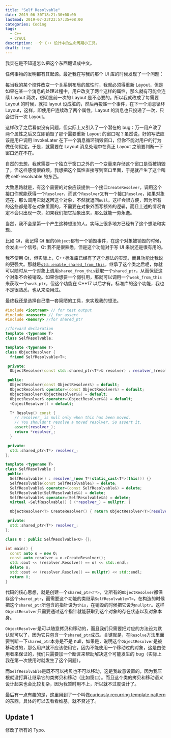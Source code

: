 ```yaml
---
title: "Self Resolvable"
date: 2019-06-30T18:21:30+08:00
lastmod: 2019-07-23T23:57:35+08:00
categories: Coding
tags:
  - C++
  - CruUI
description: 一个 C++ 设计中的生命周期小工具。
draft: true
---
```


我实在是不知道怎么把这个东西翻译成中文。

任何事物的发明都有其起源。最近我在写我的那个 UI 库的时候发现了一个问题：

每当我的某个控件改变一个关系到布局的属性时，我就必须得重新 Layout，但是如果在某一个消息的处理过程中，用户改变了两个这样的属性，那么就有可能会连续 Layout 两次，很明显前一次的 Layout 是不必要的。所以我就改成了每需要 Layout 的时候，就把 layout 设成脏的，然后再投递一个事件，在下一个消息循环 Layout，这样，即使用户连续改了两个属性，Layout 的消息也只投递了一次，只会进行一次 Layout。

这样改了之后看似没有问题，但实际上又引入了一个潜在的 bug：万一用户改了两个属性之后又立即销毁了那个需要重新 Layout 的窗口呢？虽然说，好的写法应该是用户调用 InvokeLater 在下一个消息循环销毁窗口，但你不能对用户的行为做任何假定。于是，就需要在 Layout 消息处理中在真正 Layout 之前要判断一下窗口还在不在。

自然的去想，我就需要一个独立于窗口之外的一个变量来存储这个窗口是否被销毁了，但这样感觉很麻烦，我想把这个属性直接写到窗口里面，于是就产生了这个叫做 self-resolvable 的东西。

大致思路就是，有这个需要的对象应该提供一个接口`CreateResolver`，调用这个接口你就能获得一个`Resolver`，而这个`Resolver`又有一个接口`Resolve`，如果对象还在，那么调用它就返回这个对象，不然就返回`null`。这样会很方便，因为所有的这些都是写在对象里面的，不需要在对象外面写额外的逻辑，而且上述的情况肯定不会只出现一次，如果我们把它抽象出来，那么就能一劳永逸。

当然，我不会是第一个产生这种想法的人。实际上很多地方已经有了这个想法和实现。

比如 Qt，我记得 Qt 里的`QObject`都有一个销毁事件，在这个对象被销毁的时候，会发出一个信号。Qt 我不是很熟悉，但是这个功能对于写 UI 来说还是很有用的。

我不使用 Qt，但实际上，C++标准库已经有了这个想法的实现，而且功能比我说的更强大。那就是[`std::enable_shared_from_this`](https://en.cppreference.com/w/cpp/memory/enable_shared_from_this)。继承了这个类之后呢，你就可以随时从一个对象上调用`shared_from_this`获取一个`shared_ptr`，从而保证这个对象不会被销毁。如果你想要一个弱引用，那就可以调用一个`weak_from_this`来获取一个`weak_ptr`，但这个功能在 C++17 以后才有。标准库的这个功能，我也不是很熟悉，也从来没用过。

最终我还是选择自己撸一套简陋的工具，来实现我的想法。

```cpp
#include <iostream> // for test output
#include <cassert> // for assert
#include <memory> //for shared_ptr

//forward declaration
template <typename T>
class SelfResolvable;

template <typename T>
class ObjectResolver {
  friend SelfResolvable<T>;

 private:
  ObjectResolver(const std::shared_ptr<T*>& resolver) : resolver_(resolver) {}

 public:
  ObjectResolver(const ObjectResolver&) = default;
  ObjectResolver& operator=(const ObjectResolver&) = default;
  ObjectResolver(ObjectResolver&&) = default;
  ObjectResolver& operator=(ObjectResolver&&) = default;
  ~ObjectResolver() = default;

  T* Resolve() const {
    // resolver_ is null only when this has been moved.
    // You shouldn't resolve a moved resolver. So assert it.
    assert(resolver_);
    return *resolver_;
  }

 private:
  std::shared_ptr<T*> resolver_;
};

template <typename T>
class SelfResolvable {
 public:
  SelfResolvable() : resolver_(new T*(static_cast<T*>(this))) {}
  SelfResolvable(const SelfResolvable&) = delete;
  SelfResolvable& operator=(const SelfResolvable&) = delete;
  SelfResolvable(SelfResolvable&&) = delete;
  SelfResolvable& operator=(SelfResolvable&&) = delete;
  virtual ~SelfResolvable() { (*resolver_) = nullptr; }

  ObjectResolver<T> CreateResolver() { return ObjectResolver<T>(resolver_); }

 private:
  std::shared_ptr<T*> resolver_;
};

class O : public SelfResolvable<O> {};

int main() {
  const auto o = new O;
  const auto resolver = o->CreateResolver();
  std::cout << (resolver.Resolve() == o) << std::endl;
  delete o;
  std::cout << (resolver.Resolve() == nullptr) << std::endl;
  return 0;
}
```

代码的核心思想，就是创建一个`shared_ptr<T*>`，让所有的`ObjectResolver`都保存这个`shared_ptr`，而需要这个功能的类继承`SelfResolvable<T>`，在构造的时候把这个`shared_ptr`所包含的指针设为`this`，在销毁的时候把它设为`nullptr`。这样`ObjectResolver`只需要通过这个指针就能获取到这个对象的存在状态以及对象本身。

`ObjectResolver`是可以随意拷贝和移动的，而且我们只需要把对应的方法设为默认就可以了，因为它只包含一个`shared_ptr`成员。关键就是，在`Resolve`方法里面要判断一下`shared_ptr`本身是不是 null，如果是，说明这个`ObjectResolver`是被移动过的，那么用户就不应该使用它，因为不能使用一个移动过的对象，这是由使用者来保证的，我们只需要加一个断言来帮助解决这个可能发生的 bug（实际上我在第一次使用时就发生了这个问题）。

而`SelfResolvable`是既不可以拷贝也不可以移动，这是我故意设置的，因为我压根就没打算让继承它的类拷贝和移动（比如窗口）。而且这个类的拷贝和移动语义设计起来也会比较复杂，因为我暂时用不上，所以就不过度设计了。

最后有一点有趣的是，这里用到了一个叫做[curiously recurring template pattern](https://en.wikipedia.org/wiki/Curiously_recurring_template_pattern)的东西，具体的可以去看看维基，就不赘述了。

## Update 1

修改了所有的 Typo.
